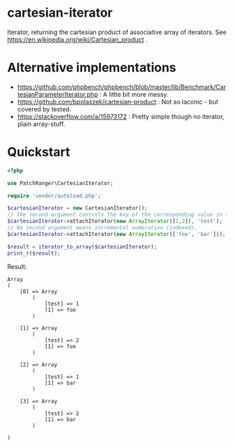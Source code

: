 # cartesian-iterator
Iterator, returning the cartesian product of associative array of iterators. See https://en.wikipedia.org/wiki/Cartesian_product .

# Alternative implementations
- https://github.com/phpbench/phpbench/blob/master/lib/Benchmark/CartesianParameterIterator.php : A little bit more messy.
- https://github.com/bpolaszek/cartesian-product : Not so laconic - but covered by tested.
- https://stackoverflow.com/a/15973172 : Pretty simple though no iterator, plain array-stuff.

# Quickstart
```php
<?php

use PatchRanger\CartesianIterator;

require 'vendor/autoload.php';

$cartesianIterator = new CartesianIterator();
// The second argument controls the key of the corresponding value in the product array.
$cartesianIterator->attachIterator(new ArrayIterator([1,2]), 'test');
// No second argument means incremental numeration (indexed).
$cartesianIterator->attachIterator(new ArrayIterator(['foo', 'bar']));

$result = iterator_to_array($cartesianIterator);
print_r($result);
```
Result:
```
Array
(
    [0] => Array
        (
            [test] => 1
            [1] => foo
        )

    [1] => Array
        (
            [test] => 2
            [1] => foo
        )

    [2] => Array
        (
            [test] => 1
            [1] => bar
        )

    [3] => Array
        (
            [test] => 2
            [1] => bar
        )

)
```
